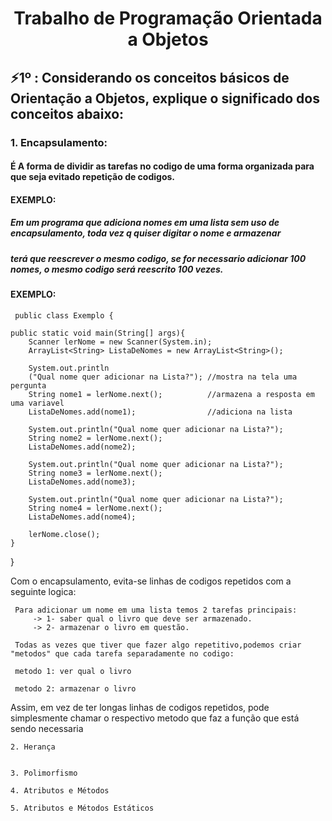 <h1 align="center">Trabalho de Programação Orientada a  Objetos</h1>

<h2>⚡1º : Considerando os conceitos básicos de Orientação a Objetos, explique o significado dos conceitos abaixo:</h2>

<h3> 1. Encapsulamento: </h3>

<h4> É A forma de dividir as tarefas no codigo de uma forma organizada para que seja evitado repetição de codigos.</h4>

#### EXEMPLO:
##### Em um programa que adiciona nomes em uma lista sem uso de encapsulamento, toda vez q quiser digitar o nome e armazenar
##### terá que reescrever o mesmo codigo, se for necessario adicionar 100 nomes, o mesmo codigo será reescrito 100 vezes.
#### EXEMPLO:    
     public class Exemplo {
	
	public static void main(String[] args){
		Scanner lerNome = new Scanner(System.in);
		ArrayList<String> ListaDeNomes = new ArrayList<String>();
		
		System.out.println
		("Qual nome quer adicionar na Lista?"); //mostra na tela uma pergunta
		String nome1 = lerNome.next();          //armazena a resposta em uma variavel                   
		ListaDeNomes.add(nome1);                //adiciona na lista
		
		System.out.println("Qual nome quer adicionar na Lista?");
		String nome2 = lerNome.next();
		ListaDeNomes.add(nome2);
		
		System.out.println("Qual nome quer adicionar na Lista?");
		String nome3 = lerNome.next();
		ListaDeNomes.add(nome3);
		
		System.out.println("Qual nome quer adicionar na Lista?");
		String nome4 = lerNome.next();
		ListaDeNomes.add(nome4);
		
		lerNome.close();
	}
}
     
     

 Com o encapsulamento, evita-se linhas de codigos repetidos com a seguinte logica:
     
     Para adicionar um nome em uma lista temos 2 tarefas principais:
         -> 1- saber qual o livro que deve ser armazenado.
         -> 2- armazenar o livro em questão.

     Todas as vezes que tiver que fazer algo repetitivo,podemos criar "metodos" que cada tarefa separadamente no codigo:
      
     metodo 1: ver qual o livro
     
     metodo 2: armazenar o livro

  
 Assim, em vez de ter longas linhas de codigos repetidos, pode simplesmente chamar o respectivo metodo que faz a função que está sendo necessaria
    
    
    2. Herança
    
    
    3. Polimorfismo
    
    4. Atributos e Métodos
    
    5. Atributos e Métodos Estáticos





